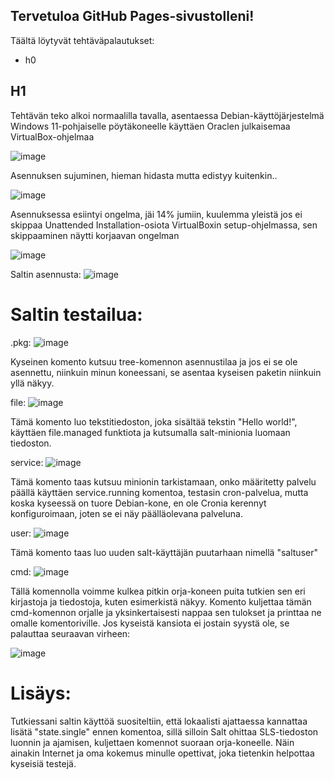 ## Tervetuloa GitHub Pages-sivustolleni!
Täältä löytyvät tehtäväpalautukset:
- h0

## H1

Tehtävän teko alkoi normaalilla tavalla, asentaessa Debian-käyttöjärjestelmä Windows 11-pohjaiselle pöytäkoneelle käyttäen Oraclen julkaisemaa VirtualBox-ohjelmaa

![image](https://github.com/user-attachments/assets/467c58d2-3abf-4b3c-8e23-f6acbae1176d)



Asennuksen sujuminen, hieman hidasta mutta edistyy kuitenkin..

![image](https://github.com/user-attachments/assets/24a3e75a-7a16-4123-97d5-c585990fd0f5)

Asennuksessa esiintyi ongelma, jäi 14% jumiin, kuulemma yleistä jos ei skippaa Unattended Installation-osiota VirtualBoxin setup-ohjelmassa, sen skippaaminen näytti korjaavan ongelman

![image](https://github.com/user-attachments/assets/ce3c7431-50e2-48ef-bd9d-7499f37fd126)

Saltin asennusta:
![image](https://github.com/user-attachments/assets/6e113753-00be-42d4-8902-9a24d537d26b)


# Saltin testailua:
.pkg:
![image](https://github.com/user-attachments/assets/90e89be3-1dfc-47f4-815b-2f375d67e59f)

Kyseinen komento kutsuu tree-komennon asennustilaa ja jos ei se ole asennettu, niinkuin minun koneessani, se asentaa kyseisen paketin niinkuin yllä näkyy.

file:
![image](https://github.com/user-attachments/assets/96f75d41-73de-4e7a-ba32-b5ec19664074)

Tämä komento luo tekstitiedoston, joka sisältää tekstin "Hello world!", käyttäen file.managed funktiota ja kutsumalla salt-minionia luomaan tiedoston.

service:
![image](https://github.com/user-attachments/assets/4b356aa7-6a38-4ac9-8ba9-7aa82fde4e99)

Tämä komento taas kutsuu minionin tarkistamaan, onko määritetty palvelu päällä käyttäen service.running komentoa, testasin cron-palvelua, mutta koska kyseessä on tuore Debian-kone, en ole Cronia kerennyt konfiguroimaan, joten se ei näy päälläolevana palveluna.

user:
![image](https://github.com/user-attachments/assets/cae04561-9c4d-4252-9f81-68fb6d3eb62a)

Tämä komento taas luo uuden salt-käyttäjän puutarhaan nimellä "saltuser"

cmd:
![image](https://github.com/user-attachments/assets/788d8e61-a2d0-408c-a69d-e3de193c7b05)

Tällä komennolla voimme kulkea pitkin orja-koneen puita tutkien sen eri kirjastoja ja tiedostoja, kuten esimerkistä näkyy. Komento kuljettaa tämän cmd-komennon orjalle ja yksinkertaisesti nappaa sen tulokset ja printtaa ne omalle komentoriville. Jos kyseistä kansiota ei jostain syystä ole, se palauttaa seuraavan virheen:

![image](https://github.com/user-attachments/assets/a11844cd-8e47-46df-a7ea-9e538b1afd19)

# Lisäys:

Tutkiessani saltin käyttöä suositeltiin, että lokaalisti ajattaessa kannattaa lisätä "state.single" ennen komentoa, sillä silloin Salt ohittaa SLS-tiedoston luonnin ja ajamisen, kuljettaen komennot suoraan orja-koneelle. Näin ainakin Internet ja oma kokemus minulle opettivat, joka tietenkin helpottaa kyseisiä testejä.
